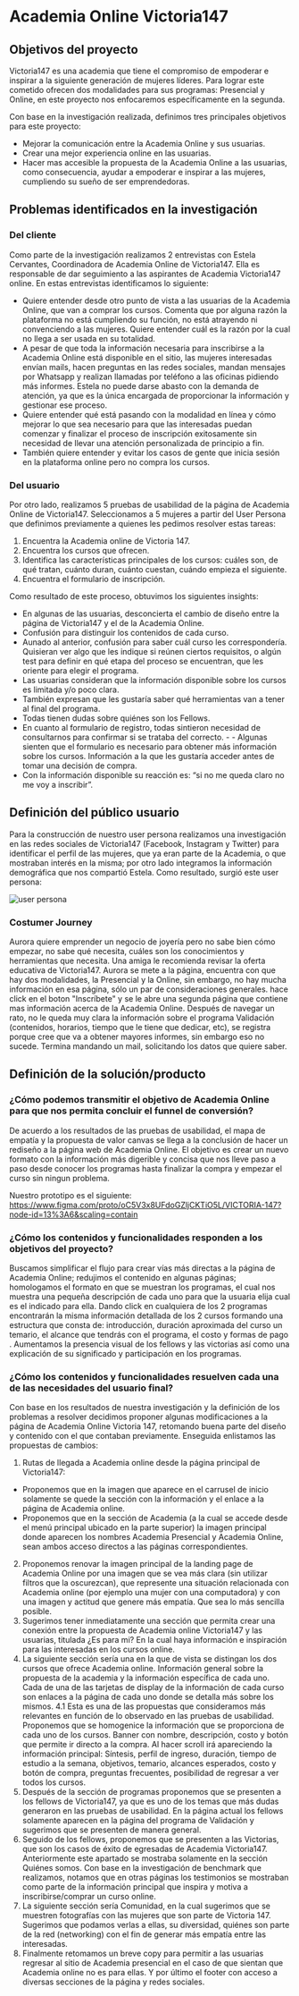 # Academia Online Victoria147

## Objetivos del proyecto

Victoria147 es una academia que tiene el compromiso de empoderar e inspirar a la siguiente generación de mujeres líderes. Para lograr este cometido ofrecen dos modalidades para sus programas: Presencial y Online, en este proyecto nos enfocaremos específicamente en la segunda.

Con base en la investigación realizada, definimos tres principales objetivos para este proyecto: 

- Mejorar la comunicación entre la Academia Online y sus usuarias.
- Crear una mejor experiencia online en las usuarias.
- Hacer mas accesible la propuesta de la Academia Online a las usuarias, como consecuencia, ayudar a empoderar e inspirar a las mujeres, cumpliendo su sueño de ser emprendedoras.


## Problemas identificados en la investigación

### Del cliente

Como parte de la investigación realizamos 2 entrevistas con Estela Cervantes, Coordinadora de Academia Online de Victoria147. Ella es responsable de dar seguimiento a las aspirantes de Academia Victoria147 online. 
En estas entrevistas identificamos lo siguiente:
- Quiere entender desde otro punto de vista a las usuarias de la Academia Online, que van a comprar los cursos. Comenta que por alguna razón la plataforma no está cumpliendo su función, no está atrayendo ni convenciendo a las mujeres. Quiere entender cuál es la razón por la cual no llega a ser usada en su totalidad.
- A pesar de que toda la información necesaria para inscribirse a la Academia Online está disponible en el sitio, las mujeres interesadas envían mails, hacen preguntas en las redes sociales, mandan mensajes por Whatsapp y realizan llamadas por teléfono a las oficinas pidiendo más informes. Estela no puede darse abasto con la demanda de atención, ya que es la única encargada de proporcionar la información y gestionar ese proceso.
- Quiere entender qué está pasando con la modalidad en línea y cómo mejorar lo que sea necesario para que las interesadas puedan comenzar y finalizar el proceso de inscripción exitosamente sin necesidad de llevar una atención personalizada de principio a fin.
- También quiere entender y evitar los casos de gente que inicia sesión en la plataforma online pero no compra los cursos.

### Del usuario

Por otro lado, realizamos 5 pruebas de usabilidad de la página de Academia Online de Victoria147. Seleccionamos a 5 mujeres a partir del User Persona que definimos previamente a quienes les pedimos resolver estas tareas:
1. Encuentra la Academia online de Victoria 147.
2. Encuentra los cursos que ofrecen.
3. Identifica las características principales de los cursos: cuáles son, de qué tratan, cuánto duran, cuánto cuestan, cuándo empieza el siguiente.
4. Encuentra el formulario de inscripción.

Como resultado de este proceso, obtuvimos los siguientes insights:
-    En algunas de las usuarias, desconcierta el cambio de diseño entre la página de Victoria147 y el de la Academia Online.
-    Confusión para distinguir los contenidos de cada curso.
-    Aunado al anterior, confusión para saber cuál curso les correspondería. Quisieran ver algo que les indique si reúnen ciertos requisitos, o algún test para definir en qué etapa del proceso se encuentran, que les oriente para elegir el programa.
-    Las usuarias consideran que la información disponible sobre los cursos es limitada y/o poco clara.
-    También expresan que les gustaría saber qué herramientas van a tener al final del programa.
-    Todas tienen dudas sobre quiénes son los Fellows.
-    En cuanto al formulario de registro, todas sintieron necesidad de consultarnos para confirmar si se trataba del correcto. -  -    Algunas sienten que el formulario es necesario para obtener más información sobre los cursos. Información a la que les gustaría acceder antes de tomar una decisión de compra.
-    Con la información disponible su reacción es: “si no me queda claro no me voy a inscribir”.

## Definición del público usuario

Para la construcción de nuestro user persona realizamos una investigación en las redes sociales de Victoria147 (Facebook, Instagram y Twitter) para identificar el perfil de las mujeres, que ya eran parte de la Academia, o que mostraban interés en la misma; por otro lado integramos la información demográfica que nos compartió Estela. Como resultado, surgió este user persona:

![user persona](https://raw.githubusercontent.com/MontseRV/UXEcommerceCDMX008/master/Aurora.png)

### Costumer Journey

Aurora quiere emprender un negocio de joyería pero no sabe bien cómo empezar, no sabe qué necesita, cuáles son los conocimientos y herramientas que necesita. Una amiga le recomienda revisar la oferta educativa de Victoria147.
Aurora se mete a la página, encuentra con que hay dos modalidades, la Presencial y la Online, sin embargo, no hay mucha información en esa página, sólo un par de consideraciones generales. hace click en el boton "Inscríbete" y se le abre una segunda página que contiene mas información acerca de la Academia Online. Después de navegar un rato, no le queda muy clara la información sobre el programa Validación (contenidos, horarios, tiempo que le tiene que dedicar, etc), se registra porque cree que va a obtener mayores informes, sin embargo eso no sucede. Termina mandando un mail, solicitando los datos que quiere saber.

## Definición de la solución/producto

### ¿Cómo podemos transmitir el objetivo de Academia Online para que nos permita concluir el funnel de conversión?

De acuerdo a los resultados de las pruebas de usabilidad, el mapa de empatía y la propuesta de valor canvas se llega a la conclusión de hacer un rediseño a la página web de Academia Online.
El objetivo es crear un nuevo formato con la información más digerible y concisa que nos lleve paso a paso desde conocer los programas hasta finalizar la compra y empezar el curso sin ningun problema.

Nuestro prototipo es el siguiente: https://www.figma.com/proto/oC5V3x8UFdoGZljCKTiO5L/VICTORIA-147?node-id=13%3A6&scaling=contain

### ¿Cómo los contenidos y funcionalidades responden a los objetivos del proyecto?

Buscamos simplificar el flujo para crear vías más directas a la página de Academia Online; redujimos el contenido en algunas páginas; homologamos el formato en que se muestran los programas, el cual nos muestra una pequeña descripción de cada uno para que la usuaria elija cual es el indicado para ella.
Dando click en cualquiera de los 2 programas encontrarán la misma información detallada de los 2 cursos  formando  una estructura que consta de: introducción, duración aproximada del curso un temario, el alcance que tendrás con el programa, el costo y formas de pago .
Aumentamos la presencia visual de los fellows y las victorias así como una explicación de su significado y participación en los programas.

### ¿Cómo los contenidos y funcionalidades resuelven cada una de las necesidades del usuario final?

Con base en los resultados de nuestra investigación y la definición de los problemas a resolver decidimos proponer algunas modificaciones a la página de Academia Online Victoria 147, retomando buena parte del diseño y contenido con el que contaban previamente. Enseguida enlistamos las propuestas de cambios:
1.    Rutas de llegada a Academia online desde la página principal de Victoria147:
-    Proponemos que en la imagen que aparece en el carrusel de inicio solamente se quede la sección con la información y el enlace a la página de Academia online.
-    Proponemos que en la sección de Academia (a la cual se accede desde el menú principal ubicado en la parte superior) la imagen principal donde aparecen los nombres Academia Presencial y Academia Online, sean ambos acceso directos a las páginas correspondientes.
2.    Proponemos renovar la imagen principal de la landing page de Academia Online por una imagen que se vea más clara (sin utilizar filtros que la oscurezcan), que represente una situación relacionada con Academia online (por ejemplo una mujer con una computadora) y con una imagen y actitud que genere más empatía. Que sea lo más sencilla posible.
3.    Sugerimos tener inmediatamente una sección que permita crear una conexión entre la propuesta de Academia online Victoria147 y las usuarias, titulada ¿Es para mi? En la cual haya información e inspiración para las interesadas en los cursos online.
4.    La siguiente sección sería una en la que de vista se distingan los dos cursos que ofrece Academia online. Información general sobre la propuesta de la academia y la información específica de cada uno. Cada de una de las tarjetas de display de la información de cada curso son enlaces a la página de cada uno donde se detalla más sobre los mismos.
4.1    Esta es una de las propuestas que consideramos más relevantes en función de lo observado en las pruebas de usabilidad.
Proponemos que se homogenice la información que se proporciona de cada uno de los cursos. Banner con nombre, descripción, costo y botón que permite ir directo a la compra. Al hacer scroll irá apareciendo la información principal: Síntesis, perfil de ingreso, duración, tiempo de estudio a la semana, objetivos, temario, alcances esperados, costo y botón de compra, preguntas frecuentes, posibilidad de regresar a ver todos los cursos.
5.    Después de la sección de programas proponemos que se presenten a los fellows de Victoria147, ya que es uno de los temas que más dudas generaron en las pruebas de usabilidad. En la página actual los fellows solamente aparecen en la página del programa de Validación y sugerimos que se presenten de manera general.
6.    Seguido de los fellows, proponemos que se presenten a las Victorias, que son los casos de éxito de egresadas de Academia Victoria147. Anteriormente este apartado se mostraba solamente en la sección Quiénes somos. Con base en la investigación de benchmark que realizamos, notamos que en otras páginas los testimonios se mostraban como parte de la información principal que inspira y motiva a inscribirse/comprar un curso online.
7.    La siguiente sección sería Comunidad, en la cual sugerimos que se muestren fotografías con las mujeres que son parte de Victoria 147. Sugerimos que podamos verlas a ellas, su diversidad, quiénes son parte de la red (networking) con el fin de generar más empatía entre las interesadas.
8.    Finalmente retomamos un breve copy para permitir a las usuarias regresar al sitio de Academia presencial en el caso de que sientan que Academia online no es para ellas. Y por último el footer con acceso a diversas secciones de la página y redes sociales.
